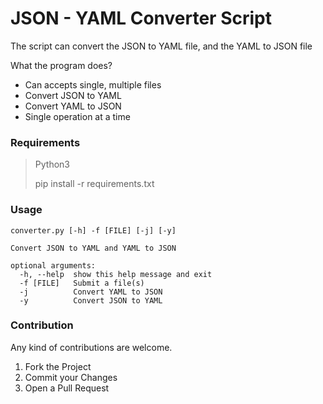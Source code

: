 # JSON - YAML Converter Script
The script can convert the JSON to YAML file, and the YAML to JSON file 

What the program does?
- Can accepts single, multiple files
- Convert JSON to YAML
- Convert YAML to JSON
- Single operation at a time

### Requirements
> Python3
> 
> pip install -r requirements.txt

### Usage
```
converter.py [-h] -f [FILE] [-j] [-y]

Convert JSON to YAML and YAML to JSON

optional arguments:
  -h, --help  show this help message and exit
  -f [FILE]   Submit a file(s)
  -j          Convert YAML to JSON
  -y          Convert JSON to YAML
```

### Contribution
Any kind of contributions are welcome.

1. Fork the Project
2. Commit your Changes
3. Open a Pull Request